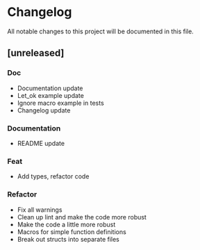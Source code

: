 # Changelog

All notable changes to this project will be documented in this file.

## [unreleased]

### Doc

- Documentation update
- Let_ok example update
- Ignore macro example in tests
- Changelog update

### Documentation

- README update

### Feat

- Add types, refactor code

### Refactor

- Fix all warnings
- Clean up lint and make the code more robust
- Make the code a little more robust
- Macros for simple function definitions
- Break out structs into separate files

<!-- generated by git-cliff -->
